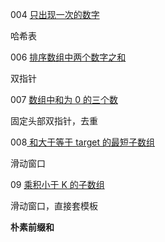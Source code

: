 004 [只出现一次的数字 ](https://leetcode-cn.com/problems/WGki4K/)

哈希表

006  [排序数组中两个数字之和](https://leetcode-cn.com/problems/kLl5u1/)

双指针

007 [ 数组中和为 0 的三个数](https://leetcode-cn.com/problems/1fGaJU/)

固定头部双指针，去重

008[ 和大于等于 target 的最短子数组](https://leetcode-cn.com/problems/2VG8Kg/)

滑动窗口

09 [乘积小于 K 的子数组](https://leetcode-cn.com/problems/ZVAVXX/)

滑动窗口，直接套模板

**朴素前缀和**